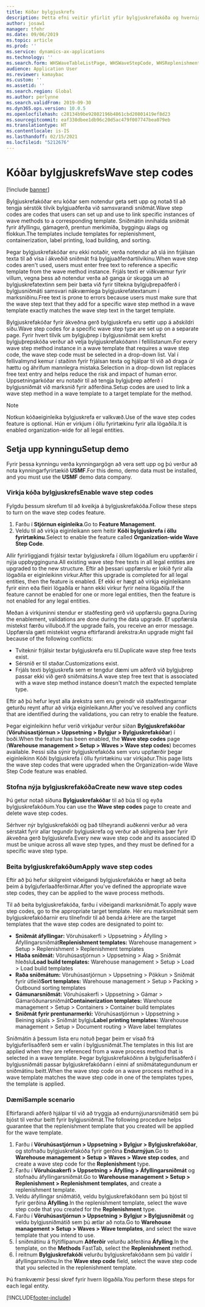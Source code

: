 ```yaml
---
title: Kóðar bylgjuskrefs
description: Þetta efni veitir yfirlit yfir bylgjuskrefakóða og hvernig þeir eru notaðir.
author: josaw1
manager: tfehr
ms.date: 09/06/2019
ms.topic: article
ms.prod: ''
ms.service: dynamics-ax-applications
ms.technology: ''
ms.search.form: WHSWaveTableListPage, WHSWaveStepCode, WHSReplenishmentTemplates, WHSWaveTemplateTable
audience: Application User
ms.reviewer: kamaybac
ms.custom: ''
ms.assetid: ''
ms.search.region: Global
ms.author: perlynne
ms.search.validFrom: 2019-09-30
ms.dyn365.ops.version: 10.0.5
ms.openlocfilehash: c28134b9be92802196b4861cbd20801419ef8d23
ms.sourcegitcommit: eaf330dbee1db96c20d5ac479f007747bea079eb
ms.translationtype: HT
ms.contentlocale: is-IS
ms.lasthandoff: 02/15/2021
ms.locfileid: "5212676"
---
```

# <a name="wave-step-codes"></a><span data-ttu-id="44ed0-103">Kóðar bylgjuskrefs</span><span class="sxs-lookup"><span data-stu-id="44ed0-103">Wave step codes</span></span>

[!include [banner](../includes/banner.md)]

<span data-ttu-id="44ed0-104">Bylgjuskrefakóðar eru kóðar sem notendur geta sett upp og notað til að tengja sérstök tilvik bylgjuaðferða við samsvarandi sniðmát.</span><span class="sxs-lookup"><span data-stu-id="44ed0-104">Wave step codes are codes that users can set up and use to link specific instances of wave methods to a corresponding template.</span></span> <span data-ttu-id="44ed0-105">Sniðmátin innihalda sniðmát fyrir áfyllingu, gámagerð, prentun merkimiða, byggingu álags og flokkun.</span><span class="sxs-lookup"><span data-stu-id="44ed0-105">The templates include templates for replenishment, containerization, label printing, load building, and sorting.</span></span>

<span data-ttu-id="44ed0-106">Þegar bylgjuskrefakóðar eru ekki notaðir, verða notendur að slá inn frjálsan texta til að vísa í ákveðið sniðmát frá bylgjuaðferðartilvikinu.</span><span class="sxs-lookup"><span data-stu-id="44ed0-106">When wave step codes aren't used, users must enter free text to reference a specific template from the wave method instance.</span></span> <span data-ttu-id="44ed0-107">Frjáls texti er viðkvæmur fyrir villum, vegna þess að notendur verða að ganga úr skugga um að bylgjuskrefatextinn sem þeir bæta við fyrir tiltekna bylgjuþrepaðferð í bylgjusniðmáti samsvari nákvæmlega bylgjuskrefatextanum í marksniðinu.</span><span class="sxs-lookup"><span data-stu-id="44ed0-107">Free text is prone to errors because users must make sure that the wave step text that they add for a specific wave step method in a wave template exactly matches the wave step text in the target template.</span></span>

<span data-ttu-id="44ed0-108">Bylgjuskrefakóðar fyrir ákveðna gerð bylgjuskrefa eru settir upp á aðskildri síðu.</span><span class="sxs-lookup"><span data-stu-id="44ed0-108">Wave step codes for a specific wave step type are set up on a separate page.</span></span> <span data-ttu-id="44ed0-109">Fyrir hvert tilvik um bylgjuþrep í bylgjusniðmát sem krefst bylgjuþrepskóða verður að velja bylgjuskrefakóðann í fellilistanum.</span><span class="sxs-lookup"><span data-stu-id="44ed0-109">For every wave step method instance in a wave template that requires a wave step code, the wave step code must be selected in a drop-down list.</span></span> <span data-ttu-id="44ed0-110">Val í fellivalmynd kemur í staðinn fyrir frjálsan texta og hjálpar til við að draga úr hættu og áhrifum mannlegra mistaka.</span><span class="sxs-lookup"><span data-stu-id="44ed0-110">Selection in a drop-down list replaces free text entry and helps reduce the risk and impact of human error.</span></span> <span data-ttu-id="44ed0-111">Uppsetningarkóðar eru notaðir til að tengja bylgjuþrep aðferð í bylgjusniðmát við marksnið fyrir aðferðina.</span><span class="sxs-lookup"><span data-stu-id="44ed0-111">Setup codes are used to link a wave step method in a wave template to a target template for the method.</span></span>

> [!NOTE]
> <span data-ttu-id="44ed0-112">Notkun kóðaeiginleika bylgjuskrefa er valkvæð.</span><span class="sxs-lookup"><span data-stu-id="44ed0-112">Use of the wave step codes feature is optional.</span></span> <span data-ttu-id="44ed0-113">Hún er virkjum í öllu fyrirtækinu fyrir alla lögaðila.</span><span class="sxs-lookup"><span data-stu-id="44ed0-113">It is enabled organization-wide for all legal entities.</span></span>

## <a name="setup-demo"></a><span data-ttu-id="44ed0-114">Setja upp kynningu</span><span class="sxs-lookup"><span data-stu-id="44ed0-114">Setup demo</span></span> 

<span data-ttu-id="44ed0-115">Fyrir þessa kynningu verða kynningargögn að vera sett upp og þú verður að nota kynningarfyrirtækið **USMF**.</span><span class="sxs-lookup"><span data-stu-id="44ed0-115">For this demo, demo data must be installed, and you must use the **USMF** demo data company.</span></span>

### <a name="enable-wave-step-codes"></a><span data-ttu-id="44ed0-116">Virkja kóða bylgjuskrefs</span><span class="sxs-lookup"><span data-stu-id="44ed0-116">Enable wave step codes</span></span>

<span data-ttu-id="44ed0-117">Fylgdu þessum skrefum til að kveikja á bylgjuskrefakóða.</span><span class="sxs-lookup"><span data-stu-id="44ed0-117">Follow these steps to turn on the wave step codes feature.</span></span>

1. <span data-ttu-id="44ed0-118">Farðu í **Stjórnun eiginleika**.</span><span class="sxs-lookup"><span data-stu-id="44ed0-118">Go to **Feature Management**.</span></span>
2. <span data-ttu-id="44ed0-119">Veldu til að virkja eiginleikann sem heitir **Kóði bylgjuskrefa í öllu fyrirtækinu**.</span><span class="sxs-lookup"><span data-stu-id="44ed0-119">Select to enable the feature called **Organization-wide Wave Step Code**.</span></span>

<span data-ttu-id="44ed0-120">Allir fyrirliggjandi frjálsir textar bylgjuskrefa í öllum lögaðilum eru uppfærðir í nýja uppbygginguna.</span><span class="sxs-lookup"><span data-stu-id="44ed0-120">All existing wave step free texts in all legal entities are upgraded to the new structure.</span></span> <span data-ttu-id="44ed0-121">Eftir að þessari uppfærslu er lokið fyrir alla lögaðila er eiginleikinn virkur.</span><span class="sxs-lookup"><span data-stu-id="44ed0-121">After this upgrade is completed for all legal entities, then the feature is enabled.</span></span> <span data-ttu-id="44ed0-122">Ef ekki er hægt að virkja eiginleikann fyrir einn eða fleiri lögaðila er hann ekki virkur fyrir neina lögaðila.</span><span class="sxs-lookup"><span data-stu-id="44ed0-122">If the feature cannot be enabled for one or more legal entities, then the feature is not enabled for any legal entities.</span></span>

<span data-ttu-id="44ed0-123">Meðan á virkjuninni stendur er staðfesting gerð við uppfærslu gagna.</span><span class="sxs-lookup"><span data-stu-id="44ed0-123">During the enablement, validations are done during the data upgrade.</span></span> <span data-ttu-id="44ed0-124">Ef uppfærsla mistekst færðu villuboð.</span><span class="sxs-lookup"><span data-stu-id="44ed0-124">If the upgrade fails, you receive an error message.</span></span> <span data-ttu-id="44ed0-125">Uppfærsla gæti mistekist vegna eftirfarandi árekstra:</span><span class="sxs-lookup"><span data-stu-id="44ed0-125">An upgrade might fail because of the following conflicts:</span></span>

- <span data-ttu-id="44ed0-126">Tvíteknir frjálsir textar bylgjuskrefa eru til.</span><span class="sxs-lookup"><span data-stu-id="44ed0-126">Duplicate wave step free texts exist.</span></span>
- <span data-ttu-id="44ed0-127">Sérsnið er til staðar.</span><span class="sxs-lookup"><span data-stu-id="44ed0-127">Customizations exist.</span></span>
- <span data-ttu-id="44ed0-128">Frjáls texti bylgjuskrefa sem er tengdur dæmi um aðferð við bylgjuþrep passar ekki við gerð sniðmátsins.</span><span class="sxs-lookup"><span data-stu-id="44ed0-128">A wave step free text that is associated with a wave step method instance doesn't match the expected template type.</span></span>

<span data-ttu-id="44ed0-129">Eftir að þú hefur leyst alla árekstra sem eru greindir við staðfestingarnar geturðu reynt aftur að virkja eiginleikann.</span><span class="sxs-lookup"><span data-stu-id="44ed0-129">After you've resolved any conflicts that are identified during the validations, you can retry to enable the feature.</span></span>

<span data-ttu-id="44ed0-130">Þegar eiginleikinn hefur verið virkjaður verður síðan **Bylgjuskrefakóðar** (**Vöruhúsastjórnun \> Uppsetning \> Bylgjur \> Bylgjuskrefakóðar**) í boði.</span><span class="sxs-lookup"><span data-stu-id="44ed0-130">When the feature has been enabled, the **Wave step codes** page (**Warehouse management \> Setup \> Waves \> Wave step codes**) becomes available.</span></span> <span data-ttu-id="44ed0-131">Þessi síða sýnir bylgjuskrefakóða sem voru uppfærðir þegar eiginleikinn Kóði bylgjuskrefa í öllu fyrirtækinu var virkjaður.</span><span class="sxs-lookup"><span data-stu-id="44ed0-131">This page lists the wave step codes that were upgraded when the Organization-wide Wave Step Code feature was enabled.</span></span>

### <a name="create-new-wave-step-codes"></a><span data-ttu-id="44ed0-132">Stofna nýja bylgjuskrefakóða</span><span class="sxs-lookup"><span data-stu-id="44ed0-132">Create new wave step codes</span></span>

<span data-ttu-id="44ed0-133">Þú getur notað síðuna **Bylgjuskrefakóðar** til að búa til og eyða bylgjuskrefakóðum.</span><span class="sxs-lookup"><span data-stu-id="44ed0-133">You can use the **Wave step codes** page to create and delete wave step codes.</span></span>

<span data-ttu-id="44ed0-134">Sérhver nýr bylgjuskrefakóði og það tilheyrandi auðkenni verður að vera sérstakt fyrir allar tegundir bylgjuskrefa og verður að skilgreina þær fyrir ákveðna gerð bylgjuskrefa.</span><span class="sxs-lookup"><span data-stu-id="44ed0-134">Every new wave step code and its associated ID must be unique across all wave step types, and they must be defined for a specific wave step type.</span></span>

### <a name="apply-wave-step-codes"></a><span data-ttu-id="44ed0-135">Beita bylgjuskrefakóðum</span><span class="sxs-lookup"><span data-stu-id="44ed0-135">Apply wave step codes</span></span>

<span data-ttu-id="44ed0-136">Eftir að þú hefur skilgreint viðeigandi bylgjuskrefakóða er hægt að beita þeim á bylgjuferlaaðferðirnar.</span><span class="sxs-lookup"><span data-stu-id="44ed0-136">After you've defined the appropriate wave step codes, they can be applied to the wave process methods.</span></span>

<span data-ttu-id="44ed0-137">Til að beita bylgjuskrefakóða, farðu í viðeigandi marksniðmát.</span><span class="sxs-lookup"><span data-stu-id="44ed0-137">To apply wave step codes, go to the appropriate target template.</span></span> <span data-ttu-id="44ed0-138">Hér eru marksniðmát sem bylgjuskrefakóðarnir eru tilnefndir til að benda á:</span><span class="sxs-lookup"><span data-stu-id="44ed0-138">Here are the target templates that the wave step codes are designated to point to:</span></span>

- <span data-ttu-id="44ed0-139">**Sniðmát áfyllingar:** Vöruhúsakerfi \> Uppsetning \> Áfylling \> Áfyllingarsniðmát</span><span class="sxs-lookup"><span data-stu-id="44ed0-139">**Replenishment templates:** Warehouse management \> Setup \> Replenishment \> Replenishment templates</span></span>
- <span data-ttu-id="44ed0-140">**Hlaða sniðmát:** Vöruhúsastjórnun \> Uppsetning \> Álag \> Sniðmát hleðslu</span><span class="sxs-lookup"><span data-stu-id="44ed0-140">**Load build templates:** Warehouse management \> Setup \> Load \> Load build templates</span></span>
- <span data-ttu-id="44ed0-141">**Raða sniðmátum:** Vöruhúsastjórnun \> Uppsetning \> Pökkun \> Sniðmát fyrir útleið</span><span class="sxs-lookup"><span data-stu-id="44ed0-141">**Sort templates:** Warehouse management \> Setup \> Packing \> Outbound sorting templates</span></span>
- <span data-ttu-id="44ed0-142">**Gámunarsniðmát:** Vöruhúsakerfi \> Uppsetning \> Gámar \> Gámaröðunarsniðmát</span><span class="sxs-lookup"><span data-stu-id="44ed0-142">**Containerization templates:** Warehouse management \> Setup \> Containers \> Container build templates</span></span>
- <span data-ttu-id="44ed0-143">**Sniðmát fyrir prentunarmerki:** Vöruhúsastjórnun \> Uppsetning \> Beining skjals \> Sniðmát bylgju</span><span class="sxs-lookup"><span data-stu-id="44ed0-143">**Label printing templates:** Warehouse management \> Setup \> Document routing \> Wave label templates</span></span>

<span data-ttu-id="44ed0-144">Sniðmátin á þessum lista eru notuð þegar þeim er vísað frá bylgjuferlisaðferð sem er valin í bylgjusniðmát.</span><span class="sxs-lookup"><span data-stu-id="44ed0-144">The templates in this list are applied when they are referenced from a wave process method that is selected in a wave template.</span></span> <span data-ttu-id="44ed0-145">Þegar bylgjuskrefakóðinn á bylgjuferlisaðferð í bylgjusniðmáti passar bylgjuskrefakóðann í einni af sniðmátategundunum er sniðmátinu beitt.</span><span class="sxs-lookup"><span data-stu-id="44ed0-145">When the wave step code on a wave process method in a wave template matches the wave step code in one of the templates types, the template is applied.</span></span>

### <a name="sample-scenario"></a><span data-ttu-id="44ed0-146">Dæmi</span><span class="sxs-lookup"><span data-stu-id="44ed0-146">Sample scenario</span></span>

<span data-ttu-id="44ed0-147">Eftirfarandi aðferð hjálpar til við að tryggja að endurnýjunarsniðmátið sem þú bjóst til verður beitt fyrir bylgjusniðmát.</span><span class="sxs-lookup"><span data-stu-id="44ed0-147">The following procedure helps guarantee that the replenishment template that you created will be applied for the wave template.</span></span>

1. <span data-ttu-id="44ed0-148">Farðu í **Vöruhúsastjórnun \> Uppsetning \> Bylgjur \> Bylgjuskrefakóðar**, og stofnaðu bylgjuskrefakóða fyrir gerðina **Endurnýjun**.</span><span class="sxs-lookup"><span data-stu-id="44ed0-148">Go to **Warehouse management \> Setup \> Waves \> Wave step codes**, and create a wave step code for the **Replenishment** type.</span></span>
2. <span data-ttu-id="44ed0-149">Farðu í **Vöruhúsakerfi \> Uppsetning \> Áfylling \> Áfyllingarsniðmát** og stofnaðu áfyllingarsniðmát.</span><span class="sxs-lookup"><span data-stu-id="44ed0-149">Go to **Warehouse management \> Setup \> Replenishment \> Replenishment templates**, and create a replenishment template.</span></span>
3. <span data-ttu-id="44ed0-150">Veldu áfyllingar sniðmátið, veldu bylgjuskrefakóðann sem þú bjóst til fyrir gerðina **Áfylling**.</span><span class="sxs-lookup"><span data-stu-id="44ed0-150">In the replenishment template, select the wave step code that you created for the **Replenishment** type.</span></span>
4. <span data-ttu-id="44ed0-151">Farðu í **Vöruhúsastjórnun \> Uppsetning \> Bylgjur \> Bylgjusniðmát** og veldu bylgjusniðmátið sem þú ætlar að nota.</span><span class="sxs-lookup"><span data-stu-id="44ed0-151">Go to **Warehouse management \> Setup \> Waves \> Wave templates**, and select the wave template that you intend to use.</span></span>
5. <span data-ttu-id="44ed0-152">Í sniðmátinu á flýtiflipanum **Aðferðir** velurðu aðferðina **Áfylling**.</span><span class="sxs-lookup"><span data-stu-id="44ed0-152">In the template, on the **Methods** FastTab, select the **Replenishment** method.</span></span>
6. <span data-ttu-id="44ed0-153">Í reitnum **Bylgjuskrefakóði** velurðu bylgjuskrefakóðann sem þú valdir í áfyllingarsniðinu.</span><span class="sxs-lookup"><span data-stu-id="44ed0-153">In the **Wave step code** field, select the wave step code that you selected in the replenishment template.</span></span>

<span data-ttu-id="44ed0-154">Þú framkvæmir þessi skref fyrir hvern lögaðila.</span><span class="sxs-lookup"><span data-stu-id="44ed0-154">You perform these steps for each legal entity.</span></span>


[!INCLUDE[footer-include](../../includes/footer-banner.md)]
